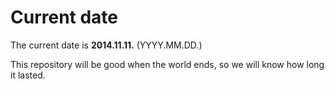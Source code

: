 # Current date

The current date is **2014.11.11.** (YYYY.MM.DD.)

This repository will be good when the world ends, so we will know how long it lasted.